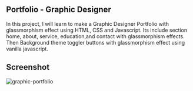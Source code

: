 ## Portfolio - Graphic Designer

In this project, I will learn to make a Graphic Designer Portfolio with glassmorphism effect using HTML, CSS and Javascript.
Its include section home, about, service, education,and contact with glassmorphism effects. Then Background theme toggler buttons with glassmorphism effect using vanilla javascript.

## Screenshot

![graphic-portfolio](https://user-images.githubusercontent.com/67471717/121694704-f9139b80-cae7-11eb-8e08-fd29dfa4b95a.PNG)
